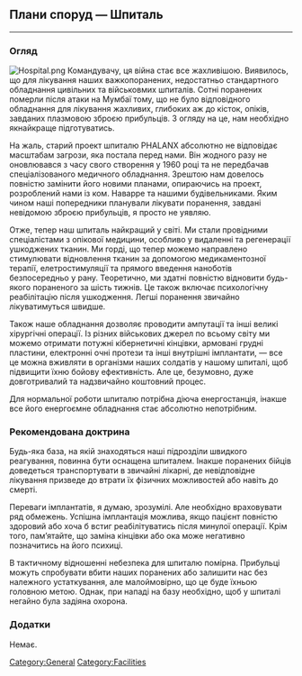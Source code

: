 ## Плани споруд — Шпиталь

------------------------------------------------------------------------

### Огляд

![](Hospital.png "Hospital.png") Командувачу, ця війна стає все
жахливішою. Виявилось, що для лікування наших важкопоранених,
недостатньо стандартного обладнання цивільних та військовмих шпиталів.
Сотні поранених померли після атаки на Мумбаї тому, що не було
відповідного обладнання для лікування жахливих, глибоких аж до кісток,
опіків, завданих плазмовою зброєю прибульців. З огляду на це, нам
необхідно якнайкраще підготуватись.

На жаль, старий проект шпиталю PHALANX абсолютно не відповідає масштабам
загрози, яка постала перед нами. Він жодного разу не оновлювався з часу
свого створення у 1960 році та не передбачав спеціалізованого медичного
обладнання. Зрештою нам довелось повністю замінити його новими планами,
опираючись на проект, розроблений нами із ком. Наварре та нашими
будівельниками. Яким чином наші попередники планували лікувати
поранення, завдані невідомою зброєю прибульців, я просто не уявляю.

Отже, тепер наш шпиталь найкращий у світі. Ми стали провідними
спеціалістами з опікової медицини, особливо у видаленні та регенерації
ушкоджених тканин. Ми горді, що тепер можемо направлено стимулювати
відновлення тканин за допомогою медикаментозної терапії,
елетростимуляції та прямого введення наноботів безпосередньо у рану.
Теоретично, ми здатні повністю відновити будь-якого пораненого за шість
тижнів. Це також включає психологічну реабілітацію після ушкодження.
Легші поранення звичайно лікуватимуться швидше.

Також наше обладнання дозволяє проводити ампутації та інші великі
хірургічні операції. Із різних військових джерел по всьому світу ми
можемо отримати потужні кібернетичні кінцівки, армовані грудні пластини,
електронні очні протези та інші внутрішні імплантати, — все це можна
вживляти в організми наших солдатів у нашому шпиталі, щоб підвищити їхню
бойову ефективність. Але це, безумовно, дуже довготривалий та
надзвичайно коштовний процес.

Для нормальної роботи шпиталю потрібна діюча енергостанція, інакше все
його енергоємне обладнання стає абсолютно непотрібним.

### Рекомендована доктрина

Будь-яка база, на якій знаходяться наші підрозділи швидкого реагування,
повинна бути оснащена шпиталем. Інакше поранених бійців доведеться
транспортувати в звичайні лікарні, де невідповідне лікування призведе до
втрати їх фізичних можливостей або навіть до смерті.

Переваги імплантатів, я думаю, зрозумілі. Але необхідно враховувати ряд
обмежень. Успішна імплантація можлива, якщо пацієнт повністю здоровий
або хоча б встиг реабілітуватись після минулої операції. Крім того,
пам’ятайте, що заміна кінцівки або ока може негативно позначитись на
його психиці.

В тактичному відношенні небезпека для шпиталю помірна. Прибульці можуть
спробувати вбити наших поранених або залишити нас без належного
устаткування, але малоймовірно, що це буде їхньою головною метою. Однак,
при нападі на базу необхідно, щоб у шпиталі негайно була задіяна
охорона.

### Додатки

Немає.

[Category:General](Category:General "wikilink")
[Category:Facilities](Category:Facilities "wikilink")